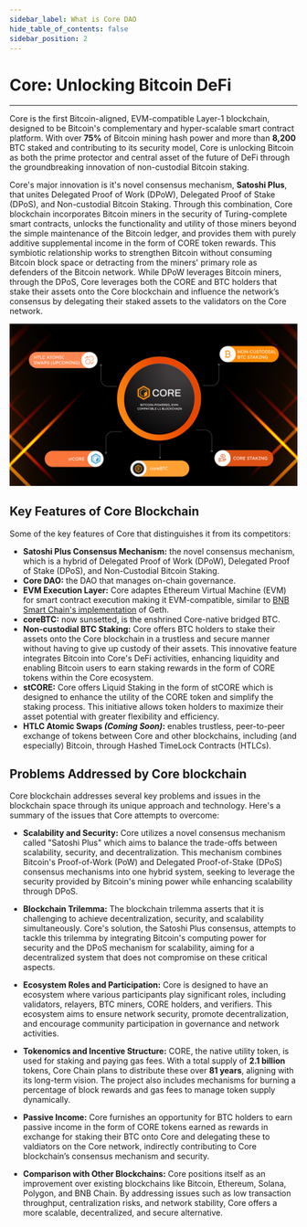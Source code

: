 ```yaml
---
sidebar_label: What is Core DAO 
hide_table_of_contents: false
sidebar_position: 2
---
```


# Core: Unlocking Bitcoin DeFi
---

Core is the first Bitcoin-aligned, EVM-compatible Layer-1 blockchain, designed to be Bitcoin's complementary and hyper-scalable smart contract platform. With over **75%** of Bitcoin mining hash power and more than **8,200** BTC staked and contributing to its security model, Core is unlocking Bitcoin as both the prime protector and central asset of the future of DeFi through the groundbreaking innovation of non-custodial Bitcoin staking.

Core's major innovation is it's novel consensus mechanism, **Satoshi Plus**, that unites Delegated Proof of Work (DPoW), Delegated Proof of Stake (DPoS), and Non-custodial Bitcoin Staking. Through this combination, Core blockchain incorporates Bitcoin miners in the security of Turing-complete smart contracts, unlocks the functionality and utility of those miners beyond the simple maintenance of the Bitcoin ledger, and provides them with purely additive supplemental income in the form of CORE token rewards. This symbiotic relationship works to strengthen Bitcoin without consuming Bitcoin block space or detracting from the miners' primary role as defenders of the Bitcoin network. While DPoW leverages Bitcoin miners, through the DPoS, Core leverages both the CORE and BTC holders that stake their assets onto the Core blockchain and influence the network’s consensus by delegating their staked assets to the validators on the Core network.

![core-products](../../../static/img/Core_Products.png)


## Key Features of Core Blockchain

Some of the key features of Core that distinguishes it from its competitors:

* **Satoshi Plus Consensus Mechanism:** the novel consensus mechanism, which is a hybrid of Delegated Proof of Work (DPoW), Delegated Proof of Stake (DPoS), and Non-Custodial Bitcoin Staking.
* **Core DAO:** the DAO that manages on-chain governance.
* **EVM Execution Layer:** Core adaptes Ethereum Virtual Machine (EVM) for smart contract execution making it EVM-compatible, similar to [BNB Smart Chain's implementation](https://github.com/bnb-chain/bsc) of Geth.
* **coreBTC:** now sunsetted, is the enshrined Core-native bridged BTC. 
* **Non-custodial BTC Staking:** Core offers BTC holders to stake their assets onto the Core blockchain in a trustless and secure manner without having to give up custody of their assets. This innovative feature integrates Bitcoin into Core's DeFi activities, enhancing liquidity and enabling Bitcoin users to earn staking rewards in the form of CORE tokens within the Core ecosystem.
* **stCORE:** Core offers Liquid Staking in the form of stCORE which is designed to enhance the utility of the CORE token and simplify the staking process. This initiative allows token holders to maximize their asset potential with greater flexibility and efficiency.
* **HTLC Atomic Swaps _(Coming Soon)_:** enables trustless, peer-to-peer exchange of tokens between Core and other blockchains, including (and especially) Bitcoin, through Hashed TimeLock Contracts (HTLCs).


## Problems Addressed by Core blockchain

Core blockchain addresses several key problems and issues in the blockchain space through its unique approach and technology. Here's a summary of the issues that Core attempts to overcome:

* **Scalability and Security:** Core utilizes a novel consensus mechanism called "Satoshi Plus" which aims to balance the trade-offs between scalability, security, and decentralization. This mechanism combines Bitcoin's Proof-of-Work (PoW) and Delegated Proof-of-Stake (DPoS) consensus mechanisms into one hybrid system, seeking to leverage the security provided by Bitcoin's mining power while enhancing scalability through DPoS​.

* **Blockchain Trilemma:** The blockchain trilemma asserts that it is challenging to achieve decentralization, security, and scalability simultaneously. Core's solution, the Satoshi Plus consensus, attempts to tackle this trilemma by integrating Bitcoin's computing power for security and the DPoS mechanism for scalability, aiming for a decentralized system that does not compromise on these critical aspects​.

* **Ecosystem Roles and Participation:** Core is designed to have an ecosystem where various participants play significant roles, including validators, relayers, BTC miners, CORE holders, and verifiers. This ecosystem aims to ensure network security, promote decentralization, and encourage community participation in governance and network activities​.

* **Tokenomics and Incentive Structure:** CORE, the native utility token, is used for staking and paying gas fees. With a total supply of **2.1 billion** tokens, Core 
Chain plans to distribute these over **81 years**, aligning with its long-term vision. The project also includes mechanisms for burning a percentage of block rewards and gas fees to manage token supply dynamically​.

* **Passive Income:** Core furnishes an opportunity for BTC holders to earn passive income in the form of CORE tokens earned as rewards in exchange for staking their BTC onto Core and delegating these to valdiators on the Core network, indirectly contributing to Core blockchain’s consensus mechanism and security.

* **Comparison with Other Blockchains:** Core positions itself as an improvement over existing blockchains like Bitcoin, Ethereum, Solana, Polygon, and BNB Chain. By addressing issues such as low transaction throughput, centralization risks, and network stability, Core offers a more scalable, decentralized, and secure alternative​.
